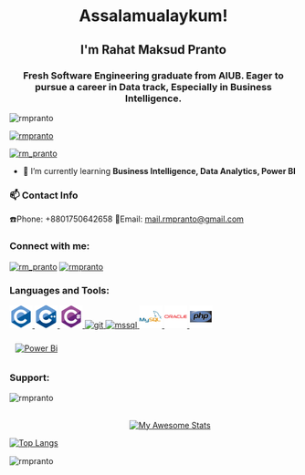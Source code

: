 <h1 align="center">Assalamualaykum!</h1>
<h2 align="center">I'm Rahat Maksud Pranto</h2>
<h3 align="center">Fresh Software Engineering graduate from AIUB. Eager to pursue a career in Data track, Especially in Business Intelligence.</h3>

<p align="left"> <img src="https://komarev.com/ghpvc/?username=rmpranto&label=Profile%20views&color=0e75b6&style=flat" alt="rmpranto" /> </p>

<p align="left"> <a href="https://github.com/ryo-ma/github-profile-trophy"><img src="https://github-profile-trophy.vercel.app/?username=rmpranto" alt="rmpranto" /></a> </p>

<p align="left"> <a href="https://twitter.com/rm_pranto" target="blank"><img src="https://img.shields.io/twitter/follow/rm_pranto?logo=twitter&style=for-the-badge" alt="rm_pranto" /></a> </p>

- 🌱 I’m currently learning **Business Intelligence, Data Analytics, Power BI**

<h3 align="left">📫 Contact Info</h3>

☎️Phone: +8801750642658
📧Email: mail.rmpranto@gmail.com
<p align="left">

<h3 align="left">Connect with me:</h3>
<p align="left">
<a href="https://twitter.com/rm_pranto" target="blank"><img align="center" src="https://raw.githubusercontent.com/rahuldkjain/github-profile-readme-generator/master/src/images/icons/Social/twitter.svg" alt="rm_pranto" height="30" width="40" /></a>
<a href="https://linkedin.com/in/rmpranto" target="blank"><img align="center" src="https://raw.githubusercontent.com/rahuldkjain/github-profile-readme-generator/master/src/images/icons/Social/linked-in-alt.svg" alt="rmpranto" height="30" width="40" /></a>
</p>

<h3 align="left">Languages and Tools:</h3>
<p align="left"> <a href="https://www.cprogramming.com/" target="_blank" rel="noreferrer"> <img src="https://raw.githubusercontent.com/devicons/devicon/master/icons/c/c-original.svg" alt="c" width="40" height="40"/> </a> <a href="https://www.w3schools.com/cpp/" target="_blank" rel="noreferrer"> <img src="https://raw.githubusercontent.com/devicons/devicon/master/icons/cplusplus/cplusplus-original.svg" alt="cplusplus" width="40" height="40"/> </a> <a href="https://www.w3schools.com/cs/" target="_blank" rel="noreferrer"> <img src="https://raw.githubusercontent.com/devicons/devicon/master/icons/csharp/csharp-original.svg" alt="csharp" width="40" height="40"/> </a> <a href="https://git-scm.com/" target="_blank" rel="noreferrer"> <img src="https://www.vectorlogo.zone/logos/git-scm/git-scm-icon.svg" alt="git" width="40" height="40"/> </a> <a href="https://www.microsoft.com/en-us/sql-server" target="_blank" rel="noreferrer"> <img src="https://www.svgrepo.com/show/303229/microsoft-sql-server-logo.svg" alt="mssql" width="40" height="40"/> </a> <a href="https://www.mysql.com/" target="_blank" rel="noreferrer"> <img src="https://raw.githubusercontent.com/devicons/devicon/master/icons/mysql/mysql-original-wordmark.svg" alt="mysql" width="40" height="40"/> </a> <a href="https://www.oracle.com/" target="_blank" rel="noreferrer"> <img src="https://raw.githubusercontent.com/devicons/devicon/master/icons/oracle/oracle-original.svg" alt="oracle" width="40" height="40"/> </a> <a href="https://www.php.net" target="_blank" rel="noreferrer"> <img src="https://raw.githubusercontent.com/devicons/devicon/master/icons/php/php-original.svg" alt="php" width="40" height="40"/> </a> </p> <a href="https://powerbi.microsoft.com/en-us/" target="_blank"><img style="margin: 10px" src="https://profilinator.rishav.dev/skills-assets/powerbi.png" alt="Power Bi"  width="40" height="40" /></a> 


</div>

<h3 align="left">Support:</h3>
<p><a href="https://www.buymeacoffee.com/rmpranto"> <img align="left" src="https://cdn.buymeacoffee.com/buttons/v2/default-yellow.png" height="50" width="210" alt="rmpranto" /></a></p><br><br>


[![My Awesome Stats](https://awesome-github-stats.azurewebsites.net/user-stats/rmpranto?cardType=octocat&theme=react)](https://git.io/awesome-stats-card)

[![Top Langs](https://github-readme-stats.vercel.app/api/top-langs/?username=rmpranto&theme=react)](https://github.com/rmpranto/github-readme-stats)

<p><img align="center" src="https://github-readme-streak-stats.herokuapp.com/?user=rmpranto&" alt="rmpranto" /></p>
